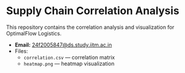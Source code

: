 # Supply Chain Correlation Analysis

This repository contains the correlation analysis and visualization for OptimalFlow Logistics.

- **Email:** 24f2005847@ds.study.iitm.ac.in
- Files:
  - `correlation.csv` — correlation matrix
  - `heatmap.png` — heatmap visualization

